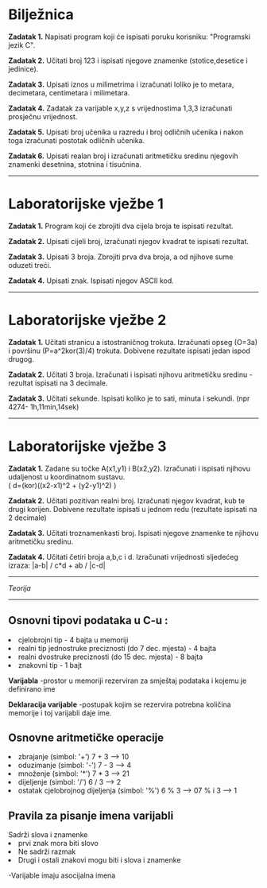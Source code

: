 <h1>Bilježnica</h1>

<strong>Zadatak 1.</strong> Napisati program koji će ispisati poruku korisniku:  "Programski jezik C".

<strong>Zadatak 2.</strong> Učitati broj 123 i ispisati njegove znamenke (stotice,desetice i jedinice).

<strong>Zadatak 3.</strong> Upisati iznos u milimetrima i izračunati loliko je to metara, decimetara, centimetara i milimetara.

<strong>Zadatak 4.</strong> Zadatak za varijable x,y,z s vrijednostima 1,3,3 izračunati prosječnu vrijednost.

<strong>Zadatak 5.</strong> Upisati broj učenika u razredu i broj odličnih učenika i nakon toga izračunati postotak odličnih učenika.

<strong>Zadatak 6.</strong> Upisati realan broj i izračunati aritmetičku sredinu njegovih znamenki desetnina, stotnina i tisućnina.

<hr>
<h1>Laboratorijske vježbe 1</h1>

<strong>Zadatak 1.</strong> Program koji će zbrojiti dva cijela broja te ispisati rezultat.

<strong>Zadatak 2.</strong> Upisati cijeli broj, izračunati njegov kvadrat te ispisati rezultat.

<strong>Zadatak 3.</strong> Upisati 3 broja. Zbrojiti prva dva broja, a od njihove sume oduzeti treći.

<strong>Zadatak 4.</strong> Upisati znak. Ispisati njegov ASCII kod.

<hr>
<h1>Laboratorijske vježbe 2</h1>

<strong>Zadatak 1.</strong> Učitati stranicu a istostraničnog trokuta. Izračunati opseg (O=3a) i površinu (P=a^2kor(3)/4) trokuta. 
Dobivene rezultate ispisati jedan ispod drugog.

<strong>Zadatak 2.</strong> Učitati 3 broja. Izračunati i ispisati njihovu aritmetičku sredinu - rezultat ispisati na 3 decimale.

<strong>Zadatak 3.</strong> Učitati sekunde. Ispisati koliko je to sati, minuta i sekundi. (npr 4274- 1h,11min,14sek)

<hr>
<h1>Laboratorijske vježbe 3</h1>

<strong>Zadatak 1.</strong> Zadane su točke A(x1,y1) i B(x2,y2). Izračunati i ispisati njihovu udaljenost u koordinatnom sustavu.       
                            ( d=(kor)((x2-x1)^2 + (y2-y1)^2) )

<strong>Zadatak 2.</strong> Učitati pozitivan realni broj. Izračunati njegov kvadrat, kub te drugi korijen. Dobivene rezultate 
ispisati u jednom redu (rezultate ispisati na 2 decimale)

<strong>Zadatak 3.</strong> Učitati troznamenkasti broj. Ispisati njegove znamenke te njihovu aritmetičku sredinu.

<strong>Zadatak 4.</strong> Učitati četiri broja a,b,c i d. Izračunati vrijednosti sljedećeg izraza: 
                             |a-b| / c*d  +  ab / |c-d|



<hr>
<i>Teorija</i>
<hr>



<h2>Osnovni tipovi podataka u C-u :</h2>

<li> cjelobrojni tip - 4 bajta u memoriji</li>

<li> realni tip jednostruke preciznosti (do 7 dec. mjesta) - 4 bajta</li>

<li> realni dvostruke preciznosti (do 15 dec. mjesta) - 8 bajta</li>

<li> znakovni tip - 1 bajt</li>                                                                                                      


<b> Varijabla</b> -prostor u memoriji rezerviran za smještaj podataka i kojemu je definirano ime

<b>Deklaracija varijable</b> -postupak kojim se rezervira potrebna količina memorije i toj varijabli daje ime.

<h2>Osnovne aritmetičke operacije</h2>

<li>zbrajanje (simbol: '+')    7 + 3 --> 10</li>

<li>oduzimanje (simbol: '-')   7 - 3 --> 4</li>

<li>množenje (simbol: '*')      7 * 3 --> 21</li>

<li>dijeljenje (simbol: '/')    6 / 3 --> 2</li>

<li>ostatak cjelobrojnog dijeljenja (simbol: '%')   6 % 3 --> 07 % i 3 --> 1</li>


<h2>Pravila za pisanje imena varijabli</h2

<li>Sadrži slova i znamenke</li>

<li>prvi znak mora biti slovo</li>

<li>Ne sadrži razmak</li>

<li>Drugi i ostali znakovi mogu biti i slova i znamenke</li>


-Varijable imaju asocijalna imena
